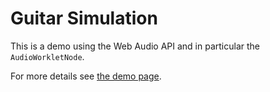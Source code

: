 Guitar Simulation
=================

This is a demo using the Web Audio API and in particular the `AudioWorkletNode`.

For more details see [the demo page](https://hcschuetz.github.io/guitar-simulation/).
